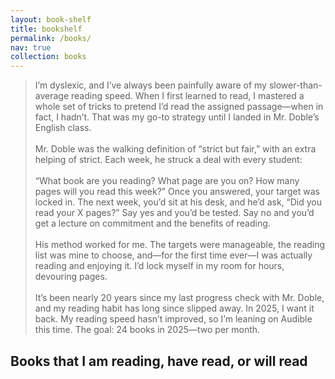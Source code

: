 ```yaml
---
layout: book-shelf
title: bookshelf
permalink: /books/
nav: true
collection: books
---
```


> I’m dyslexic, and I’ve always been painfully aware of my slower-than-average reading speed. When I first learned to read, I mastered a whole set of tricks to pretend I’d read the assigned passage—when in fact, I hadn’t. That was my go-to strategy until I landed in Mr. Doble’s English class.
<br/><br/> 
> Mr. Doble was the walking definition of “strict but fair,” with an extra helping of strict. Each week, he struck a deal with every student:
<br/><br/> 
> “What book are you reading? What page are you on? How many pages will you read this week?”
Once you answered, your target was locked in. The next week, you’d sit at his desk, and he’d ask, “Did you read your X pages?” Say yes and you’d be tested. Say no and you’d get a lecture on commitment and the benefits of reading.
<br/><br/> 
> His method worked for me. The targets were manageable, the reading list was mine to choose, and—for the first time ever—I was actually reading and enjoying it. I’d lock myself in my room for hours, devouring pages.
<br/><br/> 
> It’s been nearly 20 years since my last progress check with Mr. Doble, and my reading habit has long since slipped away. In 2025, I want it back. My reading speed hasn’t improved, so I’m leaning on Audible this time. The goal: 24 books in 2025—two per month.

## Books that I am reading, have read, or will read